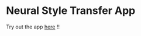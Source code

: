 # Neural Style Transfer App


Try out the app [here](https://share.streamlit.io/blaze-fire/neural_style_transfer/app.py) !!
